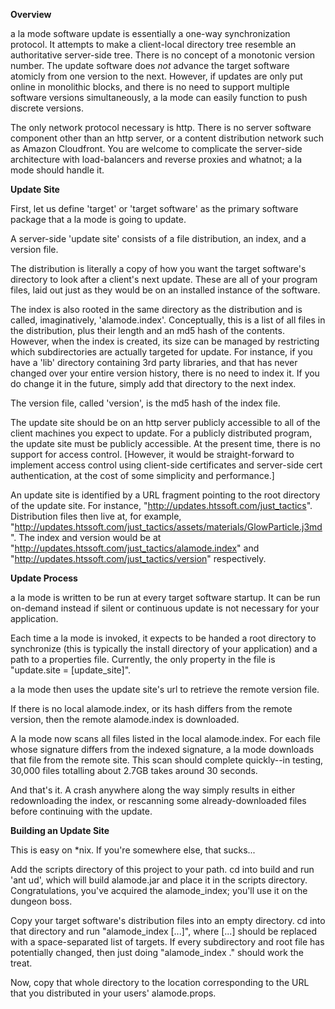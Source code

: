 __Overview__

a la mode software update is essentially a one-way synchronization protocol. It attempts to make a client-local directory tree resemble an authoritative server-side tree. There is no concept of a monotonic version number. The update software does *not* advance the target software atomicly from one version to the next. However, if updates are only put online in monolithic blocks, and there is no need to support multiple software versions simultaneously, a la mode can easily function to push discrete versions.

The only network protocol necessary is http. There is no server software component other than an http server, or a content distribution network such as Amazon Cloudfront. You are welcome to complicate the server-side architecture with load-balancers and reverse proxies and whatnot; a la mode should handle it.


__Update Site__

First, let us define 'target' or 'target software' as the primary software package that a la mode is going to update. 

A server-side 'update site' consists of a file distribution, an index, and a version file.

The distribution is literally a copy of how you want the target software's directory to look after a client's next update. These are all of your program files, laid out just as they would be on an installed instance of the software.

The index is also rooted in the same directory as the distribution and is called, imaginatively, 'alamode.index'. Conceptually, this is a list of all files in the distribution, plus their length and an md5 hash of the contents. However, when the index is created, its size can be managed by restricting which subdirectories are actually targeted for update. For instance, if you have a 'lib' directory containing 3rd party libraries, and that has never changed over your entire version history, there is no need to index it. If you do change it in the future, simply add that directory to the next index.

The version file, called 'version', is the md5 hash of the index file.

The update site should be on an http server publicly accessible to all of the client machines you expect to update. For a publicly distributed program, the update site must be publicly accessible. At the present time, there is no support for access control. [However, it would be straight-forward to implement access control using client-side certificates and server-side cert authentication, at the cost of some simplicity and performance.]

An update site is identified by a URL fragment pointing to the root directory of the update site. For instance, "http://updates.htssoft.com/just_tactics". Distribution files then live at, for example, "http://updates.htssoft.com/just_tactics/assets/materials/GlowParticle.j3md". The index and version would be at "http://updates.htssoft.com/just_tactics/alamode.index" and "http://updates.htssoft.com/just_tactics/version" respectively.


__Update Process__

a la mode is written to be run at every target software startup. It can be run on-demand instead if silent or continuous update is not necessary for your application.

Each time a la mode is invoked, it expects to be handed a root directory to synchronize (this is typically the install directory of your application) and a path to a properties file. Currently, the only property in the file is "update.site = [update_site]".

a la mode then uses the update site's url to retrieve the remote version file.

If there is no local alamode.index, or its hash differs from the remote version, then the remote alamode.index is downloaded.

A la mode now scans all files listed in the local alamode.index. For each file whose signature differs from the indexed signature, a la mode downloads that file from the remote site. This scan should complete quickly--in testing, 30,000 files totalling about 2.7GB takes around 30 seconds.

And that's it. A crash anywhere along the way simply results in either redownloading the index, or rescanning some already-downloaded files before continuing with the update.


__Building an Update Site__

This is easy on *nix. If you're somewhere else, that sucks...

Add the scripts directory of this project to your path. cd into build and run 'ant ud', which will build alamode.jar and place it in the scripts directory. Congratulations, you've acquired the alamode_index; you'll use it on the dungeon boss.

Copy your target software's distribution files into an empty directory. cd into that directory and run "alamode_index [...]", where [...] should be replaced with a space-separated list of targets. If every subdirectory and root file has potentially changed, then just doing "alamode_index ." should work the treat.

Now, copy that whole directory to the location corresponding to the URL that you distributed in your users' alamode.props.
